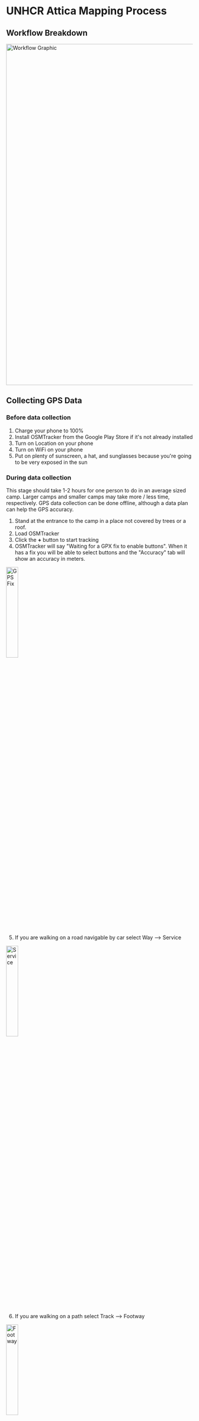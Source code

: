 UNHCR Attica Mapping Process
==============

## Workflow Breakdown

<img class="centerImage" width="919" alt="Workflow Graphic" src="https://cloud.githubusercontent.com/assets/1583376/16880365/8ee96370-4abd-11e6-98f6-698cecde77d8.png">

## Collecting GPS Data

### Before data collection

1. Charge your phone to 100%
2. Install OSMTracker from the Google Play Store if it's not already installed
3. Turn on Location on your phone
4. Turn on WiFi on your phone
5. Put on plenty of sunscreen, a hat, and sunglasses because you're going to be very exposed in the sun

### During data collection

This stage should take 1-2 hours for one person to do in an average sized camp. 
Larger camps and smaller camps may take more / less time, respectively.
GPS data collection can be done offline, although a data plan can help the GPS accuracy.

1. Stand at the entrance to the camp in a place not covered by trees or a roof.
2. Load OSMTracker
3. Click the **+** button to start tracking
4. OSMTracker will say "Waiting for a GPX fix to enable buttons". When it has a fix you will be able to select buttons and the "Accuracy" tab will show an accuracy in meters.

<img class="centerImage" width=25% alt="GPS Fix" src="https://cloud.githubusercontent.com/assets/1583376/16880418/d1ba55d8-4abd-11e6-9248-e21e43159d84.png">

5. If you are walking on a road navigable by car select Way --> Service

<img class="centerImage" width=25% alt="Service" src="https://cloud.githubusercontent.com/assets/1583376/16880420/d1bb582a-4abd-11e6-9342-f8e951d11e44.png">

6. If you are walking on a path select Track --> Footway

<img class="centerImage" width=25% alt="Footway" src="https://cloud.githubusercontent.com/assets/1583376/16880418/d1ba55d8-4abd-11e6-9248-e21e43159d84.png">

7. Walk down **the center** of _every_ road and path in the camp. This could take a while!
8. Every time you reach a junction (where roads / paths come together), press the button for Service / Path to record that junction. This is important for connecting your roads together after.
photo
9. Take photos regularly while walking. This gives your remote mappers an idea what the area looks like, which helps accurate mapping. The photos should be of buildings, roads, major infrastructure, etc. Not of people!

10. When you arrive at a toilet, office or other major piece of infrastructure lick the Misc/Amenity/Amenity+ button and select the appropriate feature type. If the type doesn't exist, select "Text Note" and type in the feature information.

<img class="centerImage" width=25% alt="Toilets" src="https://cloud.githubusercontent.com/assets/1583376/16880423/d1e2cea0-4abd-11e6-91dc-764330d204be.png">
<img class="centerImage" width=25% alt="Water etc" src="https://cloud.githubusercontent.com/assets/1583376/16880422/d1bfb6a4-4abd-11e6-922d-83d6b523a861.png">
<img class="centerImage" width=25% alt="Text Note" src="https://cloud.githubusercontent.com/assets/1583376/16880424/d1efe1d0-4abd-11e6-93eb-88b9c736ccfb.png">

11. When you're done, press the "Save" button that looks like an old-fashioned floppy disk.

<img class="centerImage" width=25% alt="Save button" src="https://cloud.githubusercontent.com/assets/1583376/16900169/977c70d6-4c25-11e6-9d8c-9318445b5e47.png">

### After data collection : submitting GPS data

Upload the collected data when you're finished collecting. You can do this back at the office if you don't have WiFi or a data connection in the field.

1. Select the track you just created.
2. Go to the options button on the top right

<img class="centerImage" width=25% alt="Options" src="https://cloud.githubusercontent.com/assets/1583376/16880413/d182c640-4abd-11e6-9f44-9a79fec145a3.png">

3. Click "OpenStreetMap Upload"

<img class="centerImage" width=25% alt="OSM Upload" src="https://cloud.githubusercontent.com/assets/1583376/16880413/d182c640-4abd-11e6-9f44-9a79fec145a3.png">

4. If this is your first time, log in to the UNHCR OSM account (see end of this note for login details).

5. Enter the name of the camp on the top row, the name of the camp + the data on the Description (middle) row and _atticacamps_ on the Tag (bottom) row

6. Change the sharing setting from Private to Public

<img class="centerImage" width=25% alt="Data entry and public setting" src="https://cloud.githubusercontent.com/assets/1583376/16880417/d1afc0f0-4abd-11e6-9063-bffff122ae72.png">

7. Click "Save and Upload"

## Collecting Field Papers data

### Before data collection

1. Go to the page for each camp. Click "Refresh" in the top right corner.

2. Wait for the field paper to refresh with the latest data. When it's ready, click "Download PDF"

3. Print the PDF. If necessary print multiple copies.

4. If the site has expanded and the old Atlas is not useful, either

* Create your own new one using [these instructions](http://learnosm.org/en/mobile-mapping/field-papers/
)
* Or contact the mapping team for a new atlas

### During data collection

**Basic process**

1. Walk across the whole camp.
2. Draw every **new** road, path, building, service, important piece of infrastructure, or other notable feature on the appropriate page of the Field Papers "atlas".
3. If new features are inside of a building, draw a point or area on top of that building where that feature is. So if someone opens a clinic inside one part of a building, draw a point or area where that clinic is. If it's useful draw the approximate outline of the room inside the building.
4. Assign each feature you record a number. In a separate notebook, write down that number and all the important information about that feature.

**Example Field Papers Atlases**

<img class="centerImage" width="919" alt="Field Papers Example 1" src="https://cloud.githubusercontent.com/assets/1583376/16869514/d9346be2-4a85-11e6-8b20-d4d476c69b3e.png">

<img class="centerImage" width="919" alt="Field Papers Example 2" src="https://cloud.githubusercontent.com/assets/1583376/16869553/0e285a48-4a86-11e6-9278-17dcc18785a7.png">

<img class="centerImage" width="919" alt="Field Papers Example 3" src="https://cloud.githubusercontent.com/assets/1583376/16869562/12b068da-4a86-11e6-80bb-f1c40b32e1ba.png">

**Example Notebook entries**

Feature #1:

* Septic tank
* 100 L capacity
* Emptied weekly
* Overflows regularly

Feature #2:

* Child friendly space
* Tent space, not a building
* Operated by Save the Children
* Opening hours 10:00 - 12, 13 - 18:30
* Closed on Sundays
* Has Arabic and Farsi speakers

Feature #3:

* Storage container
* This week contains shelter materials and NFIs
* 1800 L capacity
* Owned by Ministry of Defence
* Operated by Hellenic Red Cross

Feature #4:

* Red Cross Health Center
* All old data remains the same
* New: prenatal services now offered
* New: now inside a shipping container "building", not under a tent

**Additional tips**

Clearly label which camp is being mapped on the Field Paper and notebook page(s).

_If there are translations_ : Clearly label which language the inputs are being translated into. Spell out the translation in the native character set, Greek characters and Roman characters if possible.

### After data collection : submitting Field Papers data

At the office, scan each field paper and the corresponding notebook page(s). *Make sure to clearly label which notebook page belongs with which field paper.*

Email the scans to the following email addresses. If necessary, provide any general information about this week's updates in the email.

* rbanick@gmail.com
* hbrown14@gwmail.gwu.edu
* aberdnyk@gwu.edu

Check your email! The mapping team may have questions about words they can't read, etc.

## Notes

### Mapping team contact information

| Person | Role | Email |
---------| ---- | ----- |
| Robert Banick | Mapping process setup | rbanick@gmail.com |
| Sudie Brown | OpenStreetMap Mapping Intern| hbrown14@gwmail.gwu.edu |
| Andrii Berdnyk | OpenStreetMap Mapping Intern | aberdnyk@gwu.edu | 
| Nuala Cowan | Supervisor / Professor | nuala@gwu.edu | 

### Field Papers Atlas Pages

| Camp | Field Papers Page |
------ | ----------------- |
| Shisto | http://fieldpapers.org/atlases/66h2lbq7 |
| Skaramangas | http://www.openstreetmap.org/node/4322779013#map=18/38.01442/23.59633     |
| Makasala |  http://fieldpapers.org/atlases/1mdqjo13     |
| Myrsinis | http://fieldpapers.org/atlases/21sl3z3p     |
| Shisto |  fieldpapers.org/atlases/21sl3z3p     |
| Shisto |      |
| Shisto |      |
| Shisto |      |
| Shisto |      |
| Shisto |      |
| Shisto |      |
| Shisto |      |

### Important account information

**Field Papers**

| Username | Password |
---------- | -------- |
| unhcr_attica | unhcr_mapping | 

**Gmail**

| Username | Password |
---------- | -------- |
| unhcr.attica.maps@gmail.com | unhcr_mapping |

**OpenStreetMap**

| Username | Password |
---------- | -------- |
| unhcr_attica | unhcr_mapping |
